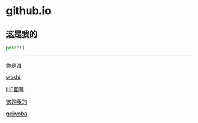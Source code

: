 # github.io

## [这是我的]()

```python
print()

```

------

> 

<!--你的-->

[你是谁](zipengliang)

[woshi](https://github.com/)

[HF官网](https://huggingface.co/)

[这是我的](E:\typora_file1\lzp.md#@@gmail.com)

[geiwoba](D:\my_project)



